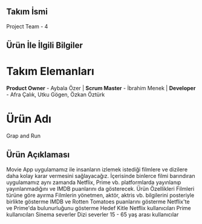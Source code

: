 ## Takım İsmi
Project Team - 4


## Ürün İle İlgili Bilgiler

# Takım Elemanları
**Product Owner** - Aybala Özer | 
**Scrum Master** -  İbrahim Menek |
**Developer** -  Afra Çalık,  Utku Gögen,  Özkan Öztürk 

# Ürün Adı
Grap and Run

## Ürün Açıklaması
Movie App uygulamamız ile insanların izlemek istediği filmlere ve dizilere daha kolay karar vermesini sağlayacağız. İçerisinde binlerce filmi barındıran uygulamamız aynı zamanda Netflix, Prime vb. platformlarda yayınlanıp yayınlanmadığını ve IMDB puanlarını da gösterecek.
Ürün Özellikleri
Filmleri türüne göre ayırma
Filmlerin yönetmen, aktör, aktris vb. bilgilerini posteriyle birlikte gösterme
IMDB ve Rotten Tomatoes puanlarını gösterme
Netflix'te ve Prime'da bulunurluğunu gösterme
Hedef Kitle
Netflix kullanıcıları
Prime kullanıcıları
Sinema severler
Dizi severler
15 - 65 yaş arası kullanıcılar
